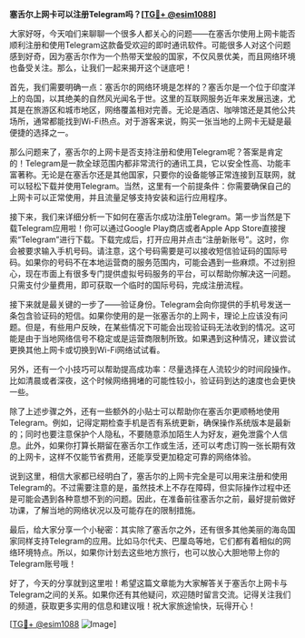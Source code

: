 **塞舌尔上网卡可以注册Telegram吗？[[TG💪+ @esim1088](https://t.me/s/esim1088)]**

大家好呀，今天咱们来聊聊一个很多人都关心的问题——在塞舌尔使用上网卡能否顺利注册和使用Telegram这款备受欢迎的即时通讯软件。可能很多人对这个问题感到好奇，因为塞舌尔作为一个热带天堂般的国家，不仅风景优美，而且网络环境也备受关注。那么，让我们一起来揭开这个谜底吧！

首先，我们需要明确一点：塞舌尔的网络环境是怎样的？塞舌尔是一个位于印度洋上的岛国，以其绝美的自然风光闻名于世。这里的互联网服务近年来发展迅速，尤其是在旅游区和城市地区，网络覆盖相对完善。无论是酒店、咖啡馆还是其他公共场所，通常都能找到Wi-Fi热点。对于游客来说，购买一张当地的上网卡无疑是最便捷的选择之一。

那么问题来了，塞舌尔的上网卡是否支持注册和使用Telegram呢？答案是肯定的！Telegram是一款全球范围内都非常流行的通讯工具，它以安全性高、功能丰富著称。无论是在塞舌尔还是其他国家，只要你的设备能够正常连接到互联网，就可以轻松下载并使用Telegram。当然，这里有一个前提条件：你需要确保自己的上网卡可以正常使用，并且流量足够支持安装和运行应用程序。

接下来，我们来详细分析一下如何在塞舌尔成功注册Telegram。第一步当然是下载Telegram应用啦！你可以通过Google Play商店或者Apple App Store直接搜索“Telegram”进行下载。下载完成后，打开应用并点击“注册新账号”。这时，你会被要求输入手机号码。请注意，这个号码需要是可以接收短信验证码的国际号码。如果你的号码不在本地运营商的服务范围内，可能会遇到一些麻烦。不过别担心，现在市面上有很多专门提供虚拟号码服务的平台，可以帮助你解决这一问题。只需支付少量费用，即可获取一个临时的国际号码，完成注册流程。

接下来就是最关键的一步了——验证身份。Telegram会向你提供的手机号发送一条包含验证码的短信。如果你使用的是一张塞舌尔的上网卡，理论上应该没有问题。但是，有些用户反映，在某些情况下可能会出现验证码无法收到的情况。这可能是由于当地网络信号不稳定或是运营商限制所致。如果遇到这种情况，建议尝试更换其他上网卡或切换到Wi-Fi网络试试看。

另外，还有一个小技巧可以帮助提高成功率：尽量选择在人流较少的时间段操作。比如清晨或者深夜，这个时候网络拥堵的可能性较小，验证码到达的速度也会更快一些。

除了上述步骤之外，还有一些额外的小贴士可以帮助你在塞舌尔更顺畅地使用Telegram。例如，记得定期检查手机是否有系统更新，确保操作系统版本是最新的；同时也要注意保护个人隐私，不要随意添加陌生人为好友，避免泄露个人信息。此外，如果你打算长期留在塞舌尔工作或生活，还可以考虑订购一张长期有效的上网卡，这样不仅能节省费用，还能享受更加稳定可靠的网络体验。

说到这里，相信大家都已经明白了，塞舌尔的上网卡完全是可以用来注册和使用Telegram的。不过需要注意的是，虽然技术上不存在障碍，但实际操作过程中还是可能会遇到各种意想不到的问题。因此，在准备前往塞舌尔之前，最好提前做好功课，了解当地的网络状况以及可能存在的限制措施。

最后，给大家分享一个小秘密：其实除了塞舌尔之外，还有很多其他美丽的海岛国家同样支持Telegram的应用。比如马尔代夫、巴厘岛等地，它们都有着相似的网络环境特点。所以，如果你计划去这些地方旅行，也可以放心大胆地带上你的Telegram账号哦！

好了，今天的分享就到这里啦！希望这篇文章能为大家解答关于塞舌尔上网卡与Telegram之间的关系。如果你还有其他疑问，欢迎随时留言交流。记得关注我们的频道，获取更多实用的信息和建议哦！祝大家旅途愉快，玩得开心！

[[TG💪+ @esim1088](https://t.me/s/esim1088) ![Image](https://i.postimg.cc/4NQfJmqS/Snipaste-2025-05-13-00-14-12.png)]
